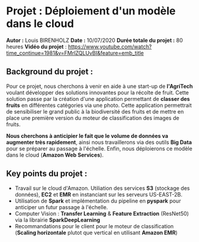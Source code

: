 # Projet : Déploiement d'un modèle dans le cloud

**Autor :** Louis BIRENHOLZ
**Date :** 10/07/2020
**Durée totale du projet :** 80 heures
**Vidéo du projet** : https://www.youtube.com/watch?time_continue=1981&v=FMrlZQLUvBI&feature=emb_title

## Background du projet :

Pour ce projet, nous cherchons à venir en aide à une start-up de **l'AgriTech** voulant développer des solutions innovantes pour la récolte de fruit. 
Cette solution passe par la création d'une application permettant de **classer des fruits** en différentes catégories via une photo. Cette application permettrait de sensibiliser le grand public à la biodiversité des fruits et de mettre en place une première version du moteur de classification des images de fruits.

**Nous cherchons à anticipier le fait que le volume de données va augmenter très rapidement**, ainsi nous travaillerons via des outils **Big Data** pour se préparer au passage à l'échelle. Enfin, nous déploierons ce modèle dans le cloud (**Amazon Web Services**).  

## Key points du projet :

- Travail sur le cloud d'Amazon. Utiliation des services **S3** (stockage des données), **EC2** et **EMR** en instanciant sur les serveurs US-EAST-2B.
- Utilisation de **Spark** et implémentation du pipeline en **pyspark** pour anticiper un futur passage à l'échelle.
- Computer Vision : **Transfer Learning** & **Feature Extraction** (ResNet50) via la librairie **SparkDeepLearning**
- Recommandations pour le client pour le moteur de classification (**Scaling horizontale** plutot que vertical en utilisant **Amazon EMR**)
